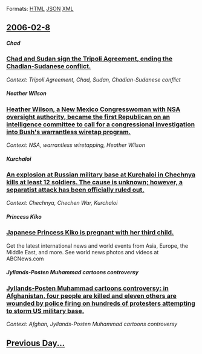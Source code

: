 
Formats: [HTML](2006/02/8/index.html)  [JSON](2006/02/8/index.json)  [XML](2006/02/8/index.xml)  

## [2006-02-8](/news/2006/02/8/index.md)

##### Chad
### [ Chad and Sudan sign the Tripoli Agreement, ending the Chadian-Sudanese conflict. ](/news/2006/02/8/chad-and-sudan-sign-the-tripoli-agreement-ending-the-chadian-sudanese-conflict.md)
_Context: Tripoli Agreement, Chad, Sudan, Chadian-Sudanese conflict_

##### Heather Wilson
### [ Heather Wilson, a New Mexico Congresswoman with NSA oversight authority, became the first Republican on an intelligence committee to call for a congressional investigation into Bush's warrantless wiretap program. ](/news/2006/02/8/heather-wilson-a-new-mexico-congresswoman-with-nsa-oversight-authority-became-the-first-republican-on-an-intelligence-committee-to-call-f.md)
_Context: NSA, warrantless wiretapping, Heather Wilson_

##### Kurchaloi
### [ An explosion at Russian military base at Kurchaloi in Chechnya kills at least 12 soldiers. The cause is unknown; however, a separatist attack has been officially ruled out. ](/news/2006/02/8/an-explosion-at-russian-military-base-at-kurchaloi-in-chechnya-kills-at-least-12-soldiers-the-cause-is-unknown-however-a-separatist-atta.md)
_Context: Chechnya, Chechen War, Kurchaloi_

##### Princess Kiko
### [ Japanese Princess Kiko is pregnant with her third child. ](/news/2006/02/8/japanese-princess-kiko-is-pregnant-with-her-third-child.md)
Get the latest international news and world events from Asia, Europe, the Middle East, and more. See world news photos and videos at ABCNews.com

##### Jyllands-Posten Muhammad cartoons controversy
### [ Jyllands-Posten Muhammad cartoons controversy: in Afghanistan, four people are killed and eleven others are wounded by police firing on hundreds of protesters attempting to storm US military base. ](/news/2006/02/8/jyllands-posten-muhammad-cartoons-controversy-in-afghanistan-four-people-are-killed-and-eleven-others-are-wounded-by-police-firing-on-hun.md)
_Context: Afghan, Jyllands-Posten Muhammad cartoons controversy_

## [Previous Day...](/news/2006/02/7/index.md)

